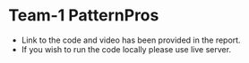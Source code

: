 # Team-1 PatternPros
- Link to the code and video has been provided in the report.
- If you wish to run the code locally please use live server.